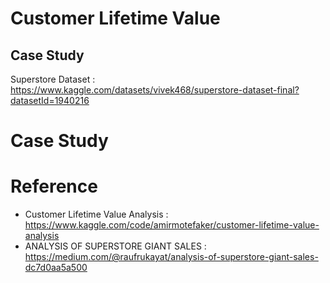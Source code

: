 # Customer Lifetime Value

## Case Study
Superstore Dataset : https://www.kaggle.com/datasets/vivek468/superstore-dataset-final?datasetId=1940216

# Case Study



# Reference
* Customer Lifetime Value Analysis : https://www.kaggle.com/code/amirmotefaker/customer-lifetime-value-analysis
* ANALYSIS OF SUPERSTORE GIANT SALES : https://medium.com/@raufrukayat/analysis-of-superstore-giant-sales-dc7d0aa5a500
